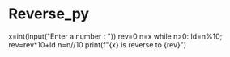 # Reverse_py
x=int(input("Enter a number : "))
rev=0
n=x
while n>0:
    ld=n%10;
    rev=rev*10+ld
    n=n//10
print(f"{x} is reverse to {rev}")    
    
    
